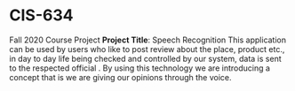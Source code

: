 # CIS-634
Fall 2020 Course Project
<b>Project Title</b>: Speech Recognition
This application can be used by users who like to post review about the place, product etc., in day to day life being checked and controlled by our system, data is sent to the respected official .
By using this technology we are introducing a concept that is we are giving our opinions through the voice.
